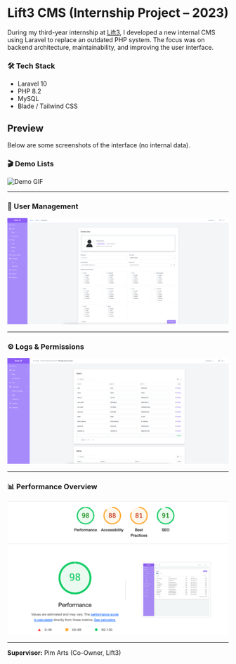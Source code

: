 # Lift3 CMS (Internship Project – 2023)

During my third-year internship at [Lift3](https://lift3.nl), I developed a new internal CMS using Laravel
to replace an outdated PHP system. The focus was on backend architecture, maintainability,
and improving the user interface.

### 🛠️ Tech Stack
- Laravel 10  
- PHP 8.2  
- MySQL  
- Blade / Tailwind CSS
  
## Preview
Below are some screenshots of the interface (no internal data).

### 🎬 Demo Lists
![Demo GIF](docs/demo.gif)

---

### 👤 User Management
![Create User](docs/create-user.png)

---

### ⚙️ Logs & Permissions
![Logs](docs/tags.png)

---

### 📊 Performance Overview
![Performance](docs/accessibility.png)

---

**Supervisor:** Pim Arts (Co-Owner, Lift3)
